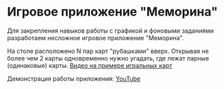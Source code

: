 # Игровое приложение "Меморина"

Для закрепления навыков работы с графикой и фоновыми заданиями разработаем несложное игровое приложение "Меморина".

На столе расположено N пар карт "рубашками" вверх. Открывая не более чем 2 карты одновременно нужно угадать, где лежат парные (одинаковые) карты. [Видео на примере игральных карт](https://www.youtube.com/watch?v=492bM_dhdR4)

Демонстрация работы приложения: [YouTube](https://www.youtube.com/watch?v=fLdnrHAdQuI)